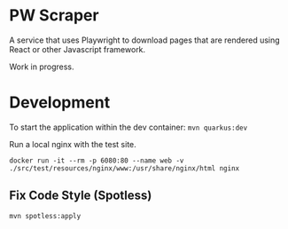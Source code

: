 # PW Scraper

A service that uses Playwright to download pages that are rendered using React or other Javascript framework.

Work in progress.


# Development

To start the application within the dev container:
```mvn quarkus:dev```

Run a local nginx with the test site.

```
docker run -it --rm -p 6080:80 --name web -v ./src/test/resources/nginx/www:/usr/share/nginx/html nginx
```

## Fix Code Style (Spotless)

```
mvn spotless:apply
```
